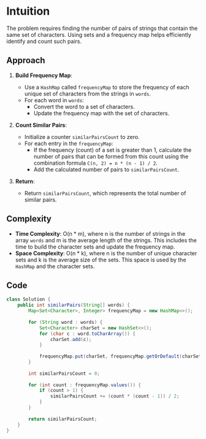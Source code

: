 # Intuition

The problem requires finding the number of pairs of strings that contain the same set of characters. Using sets and a frequency map helps efficiently identify and count such pairs.

## Approach

1. **Build Frequency Map**:
   - Use a `HashMap` called `frequencyMap` to store the frequency of each unique set of characters from the strings in `words`.
   - For each word in `words`:
     - Convert the word to a set of characters.
     - Update the frequency map with the set of characters.

2. **Count Similar Pairs**:
   - Initialize a counter `similarPairsCount` to zero.
   - For each entry in the `frequencyMap`:
     - If the frequency (count) of a set is greater than 1, calculate the number of pairs that can be formed from this count using the combination formula `C(n, 2) = n * (n - 1) / 2`.
     - Add the calculated number of pairs to `similarPairsCount`.

3. **Return**:
   - Return `similarPairsCount`, which represents the total number of similar pairs.

## Complexity

- **Time Complexity**: O(n * m), where n is the number of strings in the array `words` and m is the average length of the strings. This includes the time to build the character sets and update the frequency map.
- **Space Complexity**: O(n * k), where n is the number of unique character sets and k is the average size of the sets. This space is used by the `HashMap` and the character sets.

## Code

```Java
class Solution {
    public int similarPairs(String[] words) {
        Map<Set<Character>, Integer> frequencyMap = new HashMap<>();
        
        for (String word : words) {
            Set<Character> charSet = new HashSet<>();
            for (char c : word.toCharArray()) {
                charSet.add(c);
            }
            
            frequencyMap.put(charSet, frequencyMap.getOrDefault(charSet, 0) + 1);
        }
        
        int similarPairsCount = 0;
        
        for (int count : frequencyMap.values()) {
            if (count > 1) {
                similarPairsCount += (count * (count - 1)) / 2;
            }
        }
        
        return similarPairsCount;
    }
}
```
